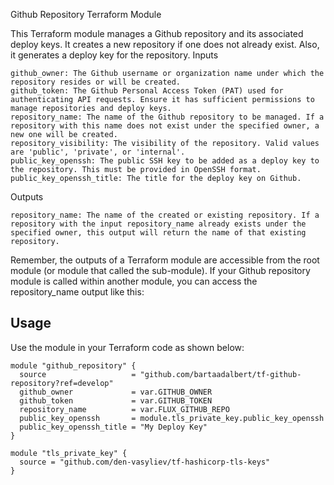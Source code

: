 Github Repository Terraform Module

This Terraform module manages a Github repository and its associated deploy keys. It creates a new repository if one does not already exist. Also, it generates a deploy key for the repository.
Inputs

    github_owner: The Github username or organization name under which the repository resides or will be created.
    github_token: The Github Personal Access Token (PAT) used for authenticating API requests. Ensure it has sufficient permissions to manage repositories and deploy keys.
    repository_name: The name of the Github repository to be managed. If a repository with this name does not exist under the specified owner, a new one will be created.
    repository_visibility: The visibility of the repository. Valid values are 'public', 'private', or 'internal'.
    public_key_openssh: The public SSH key to be added as a deploy key to the repository. This must be provided in OpenSSH format.
    public_key_openssh_title: The title for the deploy key on Github.

Outputs

    repository_name: The name of the created or existing repository. If a repository with the input repository_name already exists under the specified owner, this output will return the name of that existing repository.

Remember, the outputs of a Terraform module are accessible from the root module (or module that called the sub-module). If your Github repository module is called within another module, you can access the repository_name output like this:

## Usage

Use the module in your Terraform code as shown below:

```hcl
module "github_repository" {
  source                   = "github.com/bartaadalbert/tf-github-repository?ref=develop"
  github_owner             = var.GITHUB_OWNER
  github_token             = var.GITHUB_TOKEN
  repository_name          = var.FLUX_GITHUB_REPO
  public_key_openssh       = module.tls_private_key.public_key_openssh
  public_key_openssh_title = "My Deploy Key"
}

module "tls_private_key" {
  source = "github.com/den-vasyliev/tf-hashicorp-tls-keys"
}

